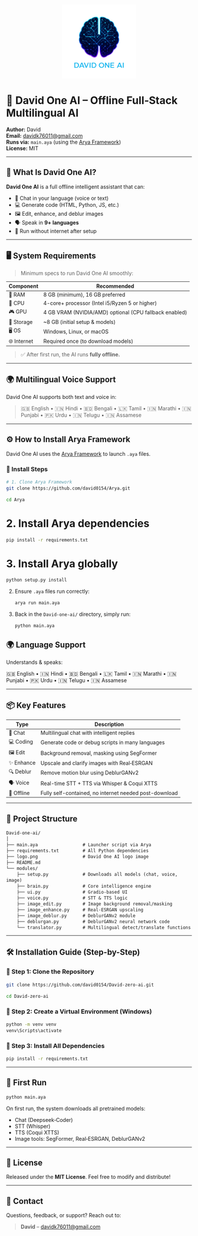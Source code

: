 
<p align="center">
  <img src="logo.png" alt="David One AI Logo" width="200"/>
</p>

# 🤖 David One AI – Offline Full‑Stack Multilingual AI

**Author:** David  
**Email:** davidk76011@gmail.com  
**Runs via:** `main.aya` (using the [Arya Framework](https://github.com/david0154/Arya))  
**License:** MIT  

---

## 🧠 What Is David One AI?

**David One AI** is a full offline intelligent assistant that can:

- 💬 Chat in your language (voice or text)
- 💻 Generate code (HTML, Python, JS, etc.)
- 🖼️ Edit, enhance, and deblur images
- 🗣️ Speak in **9+ languages**
- 🔌 Run without internet after setup

---

## 🖥️ System Requirements

> Minimum specs to run David One AI smoothly:

| Component     | Recommended                       |
|---------------|-----------------------------------|
| 💽 RAM        | 8 GB (minimum), 16 GB preferred    |
| 🧠 CPU        | 4-core+ processor (Intel i5/Ryzen 5 or higher) |
| 🎮 GPU        | 4 GB VRAM (NVIDIA/AMD) optional (CPU fallback enabled) |
| 💾 Storage    | ~8 GB (initial setup & models)     |
| 🖥️ OS         | Windows, Linux, or macOS           |
| 🌐 Internet   | Required once (to download models) |

> ✅ After first run, the AI runs **fully offline.**

---

## 🌍 Multilingual Voice Support

David One AI supports both text and voice in:

> 🇬🇧 English • 🇮🇳 Hindi • 🇧🇩 Bengali • 🇱🇰 Tamil • 🇮🇳 Marathi • 🇮🇳 Punjabi • 🇵🇰 Urdu • 🇮🇳 Telugu • 🇮🇳 Assamese

---

## ⚙️ How to Install Arya Framework

David One AI uses the [Arya Framework](https://github.com/david0154/Arya) to launch `.aya` files.

### 🧩 Install Steps

```bash
# 1. Clone Arya Framework
git clone https://github.com/david0154/Arya.git
```
```bash
cd Arya
```

# 2. Install Arya dependencies
```bash
pip install -r requirements.txt
```

# 3. Install Arya globally
```bash
python setup.py install
```
2. Ensure `.aya` files run correctly:
   ```bash
   arya run main.aya
   ```
3. Back in the `David-one-ai/` directory, simply run:
   ```bash
   python main.aya
   ```


## 🌍 Language Support

Understands & speaks:

🇬🇧 English • 🇮🇳 Hindi • 🇧🇩 Bengali • 🇱🇰 Tamil • 🇮🇳 Marathi • 🇮🇳 Punjabi • 🇵🇰 Urdu • 🇮🇳 Telugu • 🇮🇳 Assamese

---

## 📦 Key Features

| Type        | Description                                                                 |
|-------------|-----------------------------------------------------------------------------|
| 💬 Chat     | Multilingual chat with intelligent replies                                  |
| 💻 Coding   | Generate code or debug scripts in many languages                            |
| 🖼️ Edit     | Background removal, masking using SegFormer                                 |
| ✨ Enhance  | Upscale and clarify images with Real‑ESRGAN                                  |
| 🔍 Deblur   | Remove motion blur using DeblurGANv2                                        |
| 🗣️ Voice    | Real-time STT + TTS via Whisper & Coqui XTTS                                |
| 🧠 Offline  | Fully self-contained, no internet needed post-download                      |

---

## 📁 Project Structure

```
David‑one‑ai/
│
├── main.aya                 # Launcher script via Arya
├── requirements.txt         # All Python dependencies
├── logo.png                 # David One AI logo image
├── README.md
└── modules/
    ├── setup.py             # Downloads all models (chat, voice, image)
    ├── brain.py             # Core intelligence engine
    ├── ui.py                # Gradio-based UI
    ├── voice.py             # STT & TTS logic
    ├── image_edit.py        # Image background removal/masking
    ├── image_enhance.py     # Real‑ESRGAN upscaling
    ├── image_deblur.py      # DeblurGANv2 module
    ├── deblurgan.py         # DeblurGANv2 neural network code
    └── translator.py        # Multilingual detect/translate functions
```

---

## 🛠️ Installation Guide (Step-by-Step)

### 🔹 Step 1: Clone the Repository

```bash
git clone https://github.com/david0154/David-zero-ai.git
```

```bash
cd David-zero-ai
```

### 🔹 Step 2: Create a Virtual Environment (Windows)

```bash
python -m venv venv
venv\Scripts\activate
```

### 🔹 Step 3: Install All Dependencies

```bash
pip install -r requirements.txt
```

---

## 🚀 First Run

```bash
python main.aya
```

On first run, the system downloads all pretrained models:

- Chat (Deepseek‑Coder)
- STT (Whisper)
- TTS (Coqui XTTS)
- Image tools: SegFormer, Real‑ESRGAN, DeblurGANv2

---

## 📜 License

Released under the **MIT License**. Feel free to modify and distribute!

---

## 📧 Contact

Questions, feedback, or support? Reach out to:

> **David** – davidk76011@gmail.com
